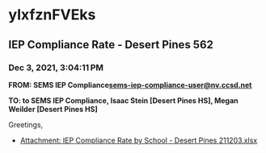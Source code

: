 # yIxfznFVEks
## IEP Compliance Rate - Desert Pines 562
### Dec 3, 2021, 3:04:11 PM
**FROM: SEMS IEP Compliance<sems-iep-compliance-user@nv.ccsd.net>**

**TO: to SEMS IEP Compliance, Isaac Stein [Desert Pines HS], Megan Weilder [Desert Pines HS]**


Greetings,  





* [Attachment: IEP Compliance Rate by School - Desert Pines 211203.xlsx](yIxfznFVEks-attachment-1.xlsx)
